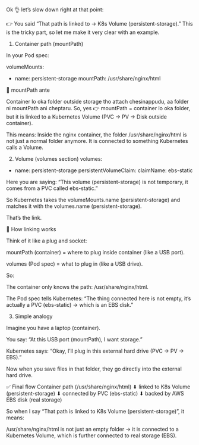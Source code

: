 Ok 👌 let’s slow down right at that point:

👉 You said “That path is linked to → K8s Volume (persistent-storage).”
This is the tricky part, so let me make it very clear with an example.

1. Container path (mountPath)

In your Pod spec:

volumeMounts:
- name: persistent-storage
  mountPath: /usr/share/nginx/html

🔹 mountPath ante

Container lo oka folder outside storage tho attach chesinappudu, aa folder ni mountPath ani cheptaru.
So, yes 👉 mountPath = container lo oka folder, but it is linked to a Kubernetes Volume (PVC → PV → Disk outside container).

This means:
Inside the nginx container, the folder /usr/share/nginx/html is not just a normal folder anymore.
It is connected to something Kubernetes calls a Volume. 



2. Volume (volumes section)
volumes:
- name: persistent-storage
  persistentVolumeClaim:
    claimName: ebs-static


Here you are saying:
“This volume (persistent-storage) is not temporary, it comes from a PVC called ebs-static.”

So Kubernetes takes the volumeMounts.name (persistent-storage) and matches it with the volumes.name (persistent-storage).

That’s the link.

🔗 How linking works

Think of it like a plug and socket:

mountPath (container) = where to plug inside container (like a USB port).

volumes (Pod spec) = what to plug in (like a USB drive).

So:

The container only knows the path: /usr/share/nginx/html.

The Pod spec tells Kubernetes: “The thing connected here is not empty, it’s actually a PVC (ebs-static) → which is an EBS disk.”

3. Simple analogy

Imagine you have a laptop (container).

You say: “At this USB port (mountPath), I want storage.”

Kubernetes says: “Okay, I’ll plug in this external hard drive (PVC → PV → EBS).”

Now when you save files in that folder, they go directly into the external hard drive.

✅ Final flow
Container path (/usr/share/nginx/html)
        ⬇ linked to
K8s Volume (persistent-storage)
        ⬇ connected by
PVC (ebs-static)
        ⬇ backed by
AWS EBS disk (real storage)


So when I say “That path is linked to K8s Volume (persistent-storage)”, it means:

/usr/share/nginx/html is not just an empty folder → it is connected to a Kubernetes Volume, which is further connected to real storage (EBS).